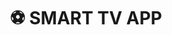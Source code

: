 ---
title: ⚽ SMART TV APP
category: Ux-ui
description: Estadio CDF, is a webOS application that allows you to enjoy the contents of CDF Live and On Demand (VOD) through streaming.
client: Canal del Fútbol
platform: TV
agency: NED
role: UI Designer
problem: At the beginning of the project the streaming service had limited functionality, an old branding and it was only created to work on computer screens.
goal: The goal of the redesign was to create an attractive and functional interface for tv, adapting the controls to the limitations of the device and showing the new identity of the sports pay TV channel.

logourl: /assets/img/logo/estadio-cdf.svg
featureimg: /assets/img/2020/cdf/cover.png
folderurl: /assets/img/pro/cdf
videourl: /assets/img/video/cdf.mp4
demolink:
---